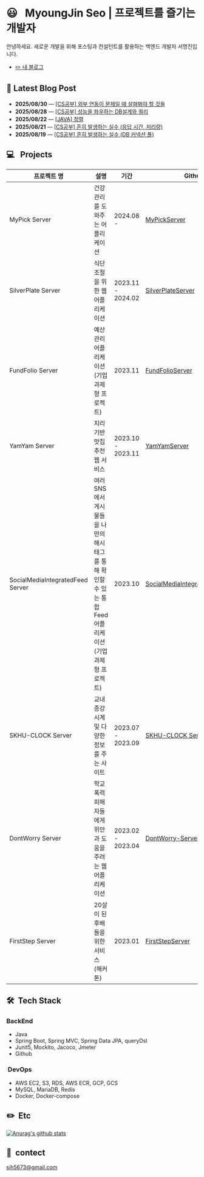 # 😃 &nbsp; MyoungJin Seo | 프로젝트를 즐기는 개발자  
안녕하세요. 새로운 개발을 위해 포스팅과 컨설턴트를 활용하는 백엔드 개발자 서명진입니다.
- [✏️ 내 블로그](https://velog.io/@myoungjinseo) 

<!-- BLOG-POST-START -->
## 📝 Latest Blog Post

- **2025/08/30** — [[CS공부] 외부 연동이 문제일 때 살펴봐야 할 것들](https://velog.io/@myoungjinseo/CS%EA%B3%B5%EB%B6%80-%EC%99%B8%EB%B6%80-%EC%97%B0%EB%8F%99%EC%9D%B4-%EB%AC%B8%EC%A0%9C%EC%9D%BC-%EB%95%8C-%EC%82%B4%ED%8E%B4%EB%B4%90%EC%95%BC-%ED%95%A0-%EA%B2%83%EB%93%A4)
- **2025/08/28** — [[CS공부] 성능을 좌우하는 DB설계와 쿼리](https://velog.io/@myoungjinseo/%EC%84%B1%EB%8A%A5%EC%9D%84-%EC%A2%8C%EC%9A%B0%ED%95%98%EB%8A%94-DB%EC%84%A4%EA%B3%84%EC%99%80-%EC%BF%BC%EB%A6%AC)
- **2025/08/22** — [[JAVA] 정렬](https://velog.io/@myoungjinseo/JAVA-%EC%A0%95%EB%A0%AC)
- **2025/08/21** — [[CS공부] 흔히 발생하는 실수 (응답 시간, 처리량)](https://velog.io/@myoungjinseo/CS%EA%B3%B5%EB%B6%80-%ED%9D%94%ED%9E%88-%EB%B0%9C%EC%83%9D%ED%95%98%EB%8A%94-%EC%8B%A4%EC%88%98-%EC%9D%91%EB%8B%B5-%EC%8B%9C%EA%B0%84-%EC%B2%98%EB%A6%AC%EB%9F%89)
- **2025/08/19** — [[CS공부] 흔히 발생하는 실수 (DB 커넥션 풀)](https://velog.io/@myoungjinseo/CS%EA%B3%B5%EB%B6%80-%ED%9D%94%ED%9E%88-%EB%B0%9C%EC%83%9D%ED%95%98%EB%8A%94-%EC%8B%A4%EC%88%98-DB-%EC%BB%A4%EB%84%A5%EC%85%98-%ED%92%80)

<!-- BLOG-POST-END -->
## 💻 &nbsp; Projects
|프로젝트 명|설명|기간|Github|
|------|---|---|---|
| MyPick Server |건강 관리를 도와주는 어플리케이션|2024.08 -|[MyPickServer]( https://github.com/myoungjinseo/MyPick)|
|SilverPlate  Server|식단 조절을 위한 웹 어플리케이션|2023.11 - 2024.02|[SilverPlateServer](https://github.com/silver-plate/SilverPlate-BE)|
| FundFolio Server |예산 관리 어플리케이션 (기업 과제형 프로젝트)|2023.11|[FundFolioServer]( https://github.com/myoungjinseo/FundFolio)|
| YamYam Server |지리기반 맛집 추천 웹 서비스|2023.10 - 2023.11|[YamYamServer](https://github.com/pre-onboarding/yamyam)|
| SocialMediaIntegratedFeed Server| 여러 SNS에서 게시물들을 나만의 해시태그를 통해 확인할 수 있는 통합 Feed 어플리케이션(기업 과제형 프로젝트) | 2023.10 |[SocialMediaIntegratedFeedServer](https://github.com/pre-onboarding/Social-media-integrated-feed)|
| SKHU-CLOCK Server| 교내 종강시계 및 다양한 정보를 주는 사이트 | 2023.07 - 2023.09 |[SKHU-CLOCK Server](https://github.com/skhu-clock/skhu-clock-back)|
| DontWorry Server |학교 폭력 피해자들에게 위안과 도움을 주려는 웹 어플리케이션|2023.02 - 2023.04|[DontWorry-Server](https://github.com/GDG-on-Campus-SKHU/2023-DontWorry-SolutionChallenge-BackEnd)|
|FirstStep Server|20살이 된 후배들을 위한 서비스 (해커톤)|2023.01|[FirstStepServer](https://github.com/GDG-on-Campus-SKHU/1Team-FirstStep-BackEnd)|

## 🛠 &nbsp;Tech Stack
 ### BackEnd
 * Java
 * Spring Boot, Spring MVC, Spring Data JPA, queryDsl
 * Junit5, Mockito, Jacoco, Jmeter
 * Github
 
 ### &nbsp;DevOps
 * AWS EC2, S3, RDS, AWS ECR, GCP, GCS
 * MySQL, MariaDB, Redis 
 * Docker, Docker-compose

## ✏️ &nbsp;Etc
[![Anurag's github stats](https://github-readme-stats.vercel.app/api?username=myoungjinseo)](https://github.com/anuraghazra/github-readme-stats)


## 📧 &nbsp;contect  
sih5673@gmail.com
